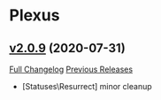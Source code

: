 # Plexus

## [v2.0.9](https://github.com/doadin/Plexus/tree/v2.0.9) (2020-07-31)
[Full Changelog](https://github.com/doadin/Plexus/compare/v2.0.8...v2.0.9) [Previous Releases](https://github.com/doadin/Plexus/releases)

- [Statuses\Resurrect] minor cleanup  
